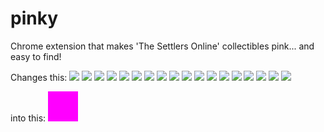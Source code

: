 pinky
=====

Chrome extension that makes 'The Settlers Online' collectibles pink... and easy to find!

Changes this:
![](http://static.cdn.ubi.com/0018/live/GFX_HASHED/building_lib/11fa4311ceabae96ac58b954921b2930f82724c2.png)
![](http://static.cdn.ubi.com/0018/live/GFX_HASHED/building_lib/1f49e02e088178d0aa7483135784ae22555c52b9.png)
![](http://static.cdn.ubi.com/0018/live/GFX_HASHED/building_lib/266a7e26836bc830512cd0ea919481562a0009df.png)
![](http://static.cdn.ubi.com/0018/live/GFX_HASHED/building_lib/41b8238caac031c265efe08544a21ac4be91f534.png)
![](http://static.cdn.ubi.com/0018/live/GFX_HASHED/building_lib/4879d59fc8fa0ce0ba5e87b4c34031f2e16ca5f9.png)
![](http://static.cdn.ubi.com/0018/live/GFX_HASHED/building_lib/4a2c4c60a0fc0e8320ae43afd0a60f52acf6fe35.png)
![](http://static.cdn.ubi.com/0018/live/GFX_HASHED/building_lib/4afb3220ff0e36afab7a0fcb6368c1c064885178.png)
![](http://static.cdn.ubi.com/0018/live/GFX_HASHED/building_lib/7dc1e1f289646ba15aeef107efe7026ebb58e8b1.png)
![](http://static.cdn.ubi.com/0018/live/GFX_HASHED/building_lib/8257a3e50f6ae19db4aeb2c978949b2d81021a61.png)
![](http://static.cdn.ubi.com/0018/live/GFX_HASHED/building_lib/84e216219729c2f916780a3b80950bc5afe0725e.png)
![](http://static.cdn.ubi.com/0018/live/GFX_HASHED/building_lib/a64bb599de5b4cff09cf5d93f68db2d563a7cf39.png)
![](http://static.cdn.ubi.com/0018/live/GFX_HASHED/building_lib/bbe605e78fc86bb2ab28109efa16a571701e8ab0.png)
![](http://static.cdn.ubi.com/0018/live/GFX_HASHED/building_lib/bd76cd8196c23aaf73139bc263002cf759afc1ce.png)
![](http://static.cdn.ubi.com/0018/live/GFX_HASHED/building_lib/ce8c87f1da7663e716162c2dcd43b1504e08fa93.png)
![](http://static.cdn.ubi.com/0018/live/GFX_HASHED/building_lib/d8bcb64f81ea66d2bb405a76352d1e54bf51ee0b.png)
![](http://static.cdn.ubi.com/0018/live/GFX_HASHED/building_lib/db5c26a467c4f5dee9804c7c88417103515c326a.png)
![](http://static.cdn.ubi.com/0018/live/GFX_HASHED/building_lib/dc81f60a9758824be51adf5523863d318b9a7142.png)
![](http://static.cdn.ubi.com/0018/live/GFX_HASHED/building_lib/f237f6c7e3b6c6aac01ae7f51cd917bdeb6ddec2.png)

into this:
![](magenta.png)
